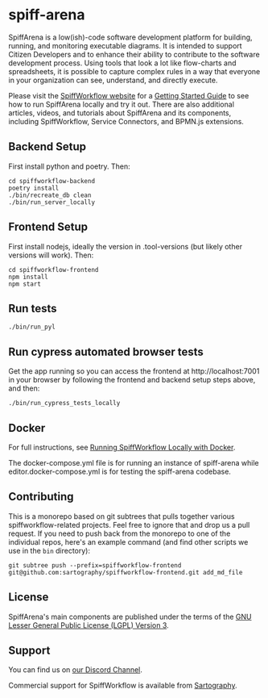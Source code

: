 # spiff-arena

SpiffArena is a low(ish)-code software development platform for building, running, and monitoring executable diagrams.
It is intended to support Citizen Developers and to enhance their ability to contribute to the software development process.
Using tools that look a lot like flow-charts and spreadsheets, it is possible to capture complex rules in a way that everyone in your organization can see, understand, and directly execute.

Please visit the [SpiffWorkflow website](https://www.spiffworkflow.org) for a [Getting Started Guide](https://www.spiffworkflow.org/posts/articles/get_started/) to see how to run SpiffArena locally and try it out.
There are also additional articles, videos, and tutorials about SpiffArena and its components, including SpiffWorkflow, Service Connectors, and BPMN.js extensions.

## Backend Setup

First install python and poetry. Then:

    cd spiffworkflow-backend
    poetry install
    ./bin/recreate_db clean
    ./bin/run_server_locally

## Frontend Setup

First install nodejs, ideally the version in .tool-versions (but likely other versions will work). Then:

    cd spiffworkflow-frontend
    npm install
    npm start

## Run tests

    ./bin/run_pyl

## Run cypress automated browser tests

Get the app running so you can access the frontend at http://localhost:7001 in your browser by following the frontend and backend setup steps above, and then:

    ./bin/run_cypress_tests_locally

## Docker

For full instructions, see [Running SpiffWorkflow Locally with Docker](https://www.spiffworkflow.org/posts/articles/get_started_docker/).

The docker-compose.yml file is for running an instance of spiff-arena while editor.docker-compose.yml is for testing the spiff-arena codebase.

## Contributing

This is a monorepo based on git subtrees that pulls together various spiffworkflow-related projects.
Feel free to ignore that and drop us a pull request.
If you need to push back from the monorepo to one of the individual repos, here's an example command (and find other scripts we use in the `bin` directory):

    git subtree push --prefix=spiffworkflow-frontend git@github.com:sartography/spiffworkflow-frontend.git add_md_file

## License

SpiffArena's main components are published under the terms of the
[GNU Lesser General Public License (LGPL) Version 3](https://www.gnu.org/licenses/lgpl-3.0.txt).

## Support

You can find us on [our Discord Channel](https://discord.gg/BYHcc7PpUC).

Commercial support for SpiffWorkflow is available from [Sartography](https://sartography.com).
